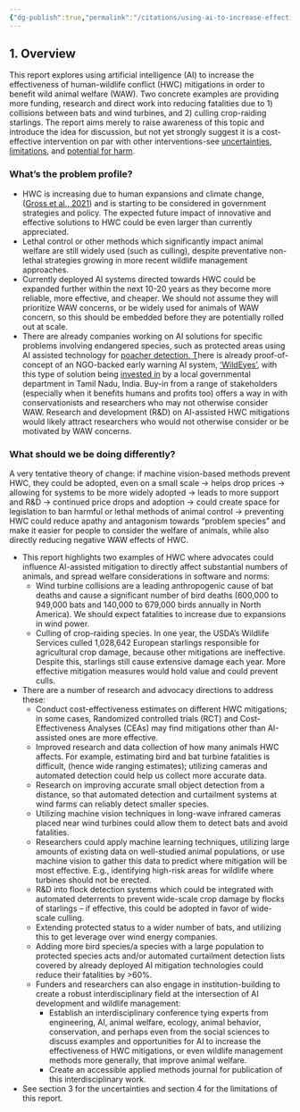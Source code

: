 ```yaml
---
{"dg-publish":true,"permalink":"/citations/using-ai-to-increase-effectiveness-of-human-wildlife-conflict-mitigations-for-waw-rethink-priorities/","tags":["#wild_animals"],"created":"2025-10-23T14:04:58.886+01:00","updated":"2025-10-23T14:04:59.179+01:00"}
---
```


## 1. Overview

This report explores using artificial intelligence (AI) to increase the effectiveness of human-wildlife conflict (HWC) mitigations in order to benefit wild animal welfare (WAW). Two concrete examples are providing more funding, research and direct work into reducing fatalities due to 1) collisions between bats and wind turbines, and 2) culling crop-raiding starlings. The report aims merely to raise awareness of this topic and introduce the idea for discussion, but not yet strongly suggest it is a cost-effective intervention on par with other interventions-see [uncertainties](https://forum.effectivealtruism.org/posts/nhsdeCEZAaBQQaro8/using-artificial-intelligence-machine-vision-to-increase-the-1#3__Uncertainties), [limitations](https://forum.effectivealtruism.org/posts/nhsdeCEZAaBQQaro8/using-artificial-intelligence-machine-vision-to-increase-the-1#4__Limitations_of_this_report), and [potential for harm](https://forum.effectivealtruism.org/posts/nhsdeCEZAaBQQaro8/using-artificial-intelligence-machine-vision-to-increase-the-1#3__Potential_for_harm).

### What’s the problem profile?

*   HWC is increasing due to human expansions and climate change, ([Gross et al., 2021](https://www.unep.org/resources/report/future-all-need-human-wildlife-coexistence)) and is starting to be considered in government strategies and policy. The expected future impact of innovative and effective solutions to HWC could be even larger than currently appreciated.
*   Lethal control or other methods which significantly impact animal welfare are still widely used (such as culling), despite preventative non-lethal strategies growing in more recent wildlife management approaches.
*   Currently deployed AI systems directed towards HWC could be expanded further within the next 10-20 years as they become more reliable, more effective, and cheaper. We should not assume they will prioritize WAW concerns, or be widely used for animals of WAW concern, so this should be embedded before they are potentially rolled out at scale.
*   There are already companies working on AI solutions for specific problems involving endangered species, such as protected areas using AI assisted technology for [poacher detection. T](https://www.nationalgeographic.com/animals/article/paws-artificial-intelligence-fights-poaching-ranger-patrols-wildlife-conservation)here is already proof-of-concept of an NGO-backed early warning AI system, [‘WildEyes’](https://www.resolve.ngo/blog/WildEyes-AI-Helping-to-Save-Wild-Elephants-and-Prevent-Human-Elephant-Conflict.htm), with this type of solution being [invested in](https://indiaai.gov.in/article/tamil-nadu-to-use-ai-to-reduce-elephant-deaths-on-railway-tracks) by a local governmental department in Tamil Nadu, India. Buy-in from a range of stakeholders (especially when it benefits humans and profits too) offers a way in with conservationists and researchers who may not otherwise consider WAW. Research and development (R&D) on AI-assisted HWC mitigations would likely attract researchers who would not otherwise consider or be motivated by WAW concerns.

### What should we be doing differently?

A very tentative theory of change: if machine vision-based methods prevent HWC, they could be adopted, even on a small scale → helps drop prices → allowing for systems to be more widely adopted → leads to more support and R&D → continued price drops and adoption → could create space for legislation to ban harmful or lethal methods of animal control → preventing HWC could reduce apathy and antagonism towards “problem species” and make it easier for people to consider the welfare of animals, while also directly reducing negative WAW effects of HWC.

*   This report highlights two examples of HWC where advocates could influence AI-assisted mitigation to directly affect substantial numbers of animals, and spread welfare considerations in software and norms:
    *   Wind turbine collisions are a leading anthropogenic cause of bat deaths and cause a significant number of bird deaths (600,000 to 949,000 bats and 140,000 to 679,000 birds annually in North America). We should expect fatalities to increase due to expansions in wind power.
    *   Culling of crop-raiding species. In one year, the USDA’s Wildlife Services culled 1,028,642 European starlings responsible for agricultural crop damage, because other mitigations are ineffective. Despite this, starlings still cause extensive damage each year. More effective mitigation measures would hold value and could prevent culls.
*   There are a number of research and advocacy directions to address these:
    *   Conduct cost-effectiveness estimates on different HWC mitigations; in some cases, Randomized controlled trials (RCT) and Cost-Effectiveness Analyses (CEAs) may find mitigations other than AI-assisted ones are more effective.
    *   Improved research and data collection of how many animals HWC affects. For example, estimating bird and bat turbine fatalities is difficult, (hence wide ranging estimates); utilizing cameras and automated detection could help us collect more accurate data.
    *   Research on improving accurate small object detection from a distance, so that automated detection and curtailment systems at wind farms can reliably detect smaller species.
    *   Utilizing machine vision techniques in long-wave infrared cameras placed near wind turbines could allow them to detect bats and avoid fatalities.
    *   Researchers could apply machine learning techniques, utilizing large amounts of existing data on well-studied animal populations, or use machine vision to gather this data to predict where mitigation will be most effective. E.g., identifying high-risk areas for wildlife where turbines should not be erected.
    *   R&D into flock detection systems which could be integrated with automated deterrents to prevent wide-scale crop damage by flocks of starlings – if effective, this could be adopted in favor of wide-scale culling.
    *   Extending protected status to a wider number of bats, and utilizing this to get leverage over wind energy companies.
    *   Adding more bird species/a species with a large population to protected species acts and/or automated curtailment detection lists covered by already deployed AI mitigation technologies could reduce their fatalities by >60%.
    *   Funders and researchers can also engage in institution-building to create a robust interdisciplinary field at the intersection of AI development and wildlife management:
        *   Establish an interdisciplinary conference tying experts from engineering, AI, animal welfare, ecology, animal behavior, conservation, and perhaps even from the social sciences to discuss examples and opportunities for AI to increase the effectiveness of HWC mitigations, or even wildlife management methods more generally, that improve animal welfare.
        *   Create an accessible applied methods journal for publication of this interdisciplinary work.
*   See section 3 for the uncertainties and section 4 for the limitations of this report.